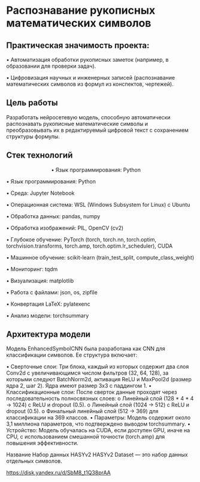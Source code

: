 # Распознавание рукописных математических символов

## Практическая значимость проекта:

<p>•	Автоматизация обработки рукописных заметок (например, в образовании для проверки задач).</p>
<p>•	Цифровизация научных и инженерных записей (распознавание математических символов из формул из конспектов, чертежей).</p>

## Цель работы

Разработать нейросетевую модель, способную автоматически распознавать рукописные математические символы и 
преобразовывать их в редактируемый цифровой текст с сохранением структуры формулы. 



## Стек технологий

<dl><dd><dl><dd><dl><dd>
•	Язык программирования: Python
</dd></dl></dd></dl></dd></dl>

<p>  •	Язык программирования: Python</p>
<p>  •	Среда: Jupyter Notebook</p>
<p>  •	Операционная система: WSL (Windows Subsystem for Linux) с Ubuntu</p>
<p>  •	Обработка данных: pandas, numpy</p>
<p>  •	Обработка изображений: PIL, OpenCV (cv2)</p>
<p>  •	Глубокое обучение: PyTorch (torch, torch.nn, torch.optim, torchvision.transforms, torch.amp, torch.optim.lr_scheduler), CUDA</p>
<p>  •	Машинное обучение: scikit-learn (train_test_split, compute_class_weight)</p>
<p>  •	Мониторинг: tqdm</p>
<p>  •	Визуализация: matplotlib</p>
<p>  •	Работа с файлами: json, os, zipfile</p>
<p>  •	Конвертация LaTeX: pylatexenc</p>
<p>  •	Анализ модели: torchsummary</p>


## Архитектура модели

Модель EnhancedSymbolCNN была разработана как CNN для классификации символов. Ее структура включает:

  •	Сверточные слои:
      Три блока, каждый из которых содержит два слоя Conv2d с увеличивающимся числом фильтров (32, 64, 128), за которыми следуют BatchNorm2d, активация ReLU и MaxPool2d 
      (размер ядра     2, шаг 2). Ядра имеют размер 3x3 с паддингом 1.
  •	Классификационные слои:
      После сверток данные проходят через последовательность полносвязных слоев: 
        o	Линейный слой (128 * 4 * 4 → 1024) с ReLU и dropout (0.5).
        o	Линейный слой (1024 → 512) с ReLU и dropout (0.5).
        o	Финальный линейный слой (512 → 369) для классификации на 369 классов.
  •	Параметры: Модель содержит около 3,1 миллиона параметров, что подтверждено выводом torchsummary.
  •	Устройство: Модель обучалась на CUDA, если доступен GPU, иначе на CPU, с использованием смешанной точности (torch.amp) для повышения эффективности.


Название Набор данных HASYv2
HASYv2 Dataset — это набор данных отдельных символов. 

https://disk.yandex.ru/d/SbM8_t1Q38prAA
